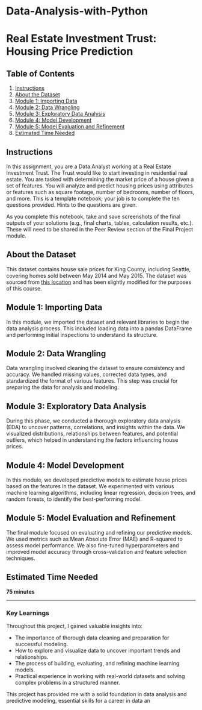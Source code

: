 # Data-Analysis-with-Python

# Real Estate Investment Trust: Housing Price Prediction

## Table of Contents
1. [Instructions](#instructions)
2. [About the Dataset](#about-the-dataset)
3. [Module 1: Importing Data](#module-1-importing-data)
4. [Module 2: Data Wrangling](#module-2-data-wrangling)
5. [Module 3: Exploratory Data Analysis](#module-3-exploratory-data-analysis)
6. [Module 4: Model Development](#module-4-model-development)
7. [Module 5: Model Evaluation and Refinement](#module-5-model-evaluation-and-refinement)
8. [Estimated Time Needed](#estimated-time-needed)

## Instructions

In this assignment, you are a Data Analyst working at a Real Estate Investment Trust. The Trust would like to start investing in residential real estate. You are tasked with determining the market price of a house given a set of features. You will analyze and predict housing prices using attributes or features such as square footage, number of bedrooms, number of floors, and more. This is a template notebook; your job is to complete the ten questions provided. Hints to the questions are given.

As you complete this notebook, take and save screenshots of the final outputs of your solutions (e.g., final charts, tables, calculation results, etc.). These will need to be shared in the Peer Review section of the Final Project module.

## About the Dataset

This dataset contains house sale prices for King County, including Seattle, covering homes sold between May 2014 and May 2015. The dataset was sourced from [this location](http://example.com) and has been slightly modified for the purposes of this course.

## Module 1: Importing Data

In this module, we imported the dataset and relevant libraries to begin the data analysis process. This included loading data into a pandas DataFrame and performing initial inspections to understand its structure.

## Module 2: Data Wrangling

Data wrangling involved cleaning the dataset to ensure consistency and accuracy. We handled missing values, corrected data types, and standardized the format of various features. This step was crucial for preparing the data for analysis and modeling.

## Module 3: Exploratory Data Analysis

During this phase, we conducted a thorough exploratory data analysis (EDA) to uncover patterns, correlations, and insights within the data. We visualized distributions, relationships between features, and potential outliers, which helped in understanding the factors influencing house prices.

## Module 4: Model Development

In this module, we developed predictive models to estimate house prices based on the features in the dataset. We experimented with various machine learning algorithms, including linear regression, decision trees, and random forests, to identify the best-performing model.

## Module 5: Model Evaluation and Refinement

The final module focused on evaluating and refining our predictive models. We used metrics such as Mean Absolute Error (MAE) and R-squared to assess model performance. We also fine-tuned hyperparameters and improved model accuracy through cross-validation and feature selection techniques.

## Estimated Time Needed

**75 minutes**

---

### Key Learnings

Throughout this project, I gained valuable insights into:

- The importance of thorough data cleaning and preparation for successful modeling.
- How to explore and visualize data to uncover important trends and relationships.
- The process of building, evaluating, and refining machine learning models.
- Practical experience in working with real-world datasets and solving complex problems in a structured manner.

This project has provided me with a solid foundation in data analysis and predictive modeling, essential skills for a career in data an

